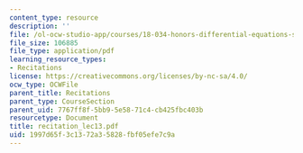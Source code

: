 ```yaml
---
content_type: resource
description: ''
file: /ol-ocw-studio-app/courses/18-034-honors-differential-equations-spring-2004/1997d65f3c1372a35828fbf05efe7c9a_recitation_lec13.pdf
file_size: 106885
file_type: application/pdf
learning_resource_types:
- Recitations
license: https://creativecommons.org/licenses/by-nc-sa/4.0/
ocw_type: OCWFile
parent_title: Recitations
parent_type: CourseSection
parent_uid: 7767ff8f-5bb9-5e58-71c4-cb425fbc403b
resourcetype: Document
title: recitation_lec13.pdf
uid: 1997d65f-3c13-72a3-5828-fbf05efe7c9a
---
```


